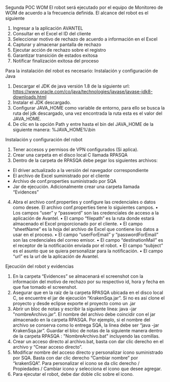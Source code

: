 Segunda POC WOM
El robot será ejecutado por el equipo de Monitoreo de WOM de acuerdo a la frecuencia definida. El alcance del robot es el siguiente
1.	Ingresar a la aplicación AVANTEL
2.	Consultar en el Excel el ID del cliente
3.	Seleccionar motivo de rechazo de acuerdo a información en el Excel
4.	Capturar y almacenar pantalla de rechazo
5.	Ejecutar acción de rechazo sobre el registro
6.	Garantizar transición de estados exitosa
7.	Notificar finalización exitosa del proceso


Para la instalación del robot es necesario:
Instalación y configuración de Java
1.	Descargar el JDK de java versión 1.8 de la siguiente url: https://www.oracle.com/co/java/technologies/javase/javase-jdk8-downloads.html
2.	Instalar el JDK descargado. 
3.	Configurar JAVA_HOME como variable de entorno, para ello se busca la ruta del jdk descargado, una vez encontrada la ruta esta es el valor del JAVA_HOME.
4.	De clic en la opción Path y entre hasta el bin del JAVA_HOME de la siguiente manera: %JAVA_HOME%\bin

Instalación y configuración del robot
1.	Tener accesos y permisos de VPN configurados (Si aplica).
2.	Crear una carpeta en el disco local C llamada RPASQA 
3.	Dentro de la carpeta de RPASQA debe pegar los siguientes archivos:
  -	El driver actualizado a la versión del navegador correspondiente
  -	El archivo de Excel suministrado por el cliente
  -	Archivo de conf.properties suministrado por SQA
  -	Jar de ejecución. 
Adicionalmente crear una carpeta llamada “Evidences”
4.	Abra el archivo conf.properties y configure las credenciales o datos como desee. El archivo conf.properties tiene lo siguientes campos.
•	Los campos “user” y “password” son las credenciales de acceso a la aplicación de Avantel. 
•	El campo “filepath” es la ruta donde estará almacenado el Excel proporcionado por el cliente. 
•	El campo “sheetName” es la hoja del archivo de Excel que contiene los datos a usar en el proceso. 
•	El campo “userForEmail” y “passwordForEmail” son las credenciales del correo emisor. 
•	El campo “destinationMail” es el receptor de la notificación enviada por el robot.
•	El campo “subject” es el asunto que se quiera personalizar para la notificación. 
•	El campo “url” es la url de la aplicación de Avantel. 

Ejecución del robot y evidencias

1.	En la carpeta “Evidences” se almacenará el screenshot con la información del motivo de rechazo por su respectivo id, hora y fecha en que fue tomado el screenshot.
2.	Asegurar que en la raíz de la carpeta RPASQA ubicada en el disco local C, se encuentre el jar de ejecución “KrakenSqa.jar”. Si no es así clone el proyecto y
desde eclipse exporte el proyecto como un .jar
3.	Abrir un bloc de notas y escribir la siguiente línea: java -jar "nombreArchivo.jar". El nombre del archivo debe coincidir con el jar almacenado en la carpeta RPASQA. 
Por ejemplo, si el nombre del archivo se conserva como lo entrega SQA, la línea debe ser “java -jar KrakenSqa.jar”. Guardar el bloc de notas de la siguiente manera 
dentro de la carpeta RPASQA : "NombreArchivo.bat" incluyendo las comillas.
4.	Crear un acceso directo al archivo.bat, basta con dar clic derecho en el archivo y “Crear acceso directo”. 
5.	Modificar nombre del acceso directo y personalizar ícono suministrado por SQA. Basta con dar clic derecho “Cambiar nombre” por “krakenSQA”.  Para personalizar el icono se da clic derecho / Propiedades / Cambiar icono 
y selecciona el icono que desee agregar. 
6.	Para ejecutar el robot, debe dar doble clic sobre el icono. 




